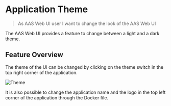 # Application Theme

>As AAS Web UI user
>I want to change the look of the AAS Web UI

The AAS Web UI provides a feature to change between a light and a dark theme.

## Feature Overview

The theme of the UI can be changed by clicking on the theme switch in the top right corner of the application.

![Theme](./images/1200px-Theme.png)

It is also possible to change the application name and the logo in the top left corner of the application through the Docker file.
